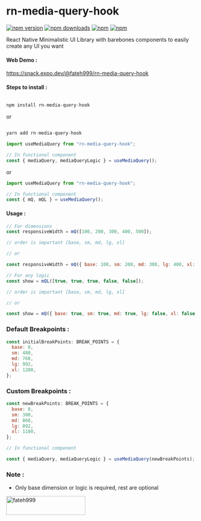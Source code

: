 # rn-media-query-hook

[![npm version](https://img.shields.io/npm/v/rn-media-query-hook.svg?style=for-the-badge)](https://www.npmjs.com/package/rn-media-query-hook)
[![npm downloads](https://img.shields.io/npm/dm/rn-media-query-hook.svg?style=for-the-badge)](https://www.npmjs.com/package/rn-media-query-hook)
[![npm](https://img.shields.io/npm/dt/rn-media-query-hook.svg?style=for-the-badge)](https://www.npmjs.com/package/rn-media-query-hook)
[![npm](https://img.shields.io/npm/l/rn-media-query-hook?style=for-the-badge)](https://github.com/fateh999/rn-media-query-hook/blob/master/LICENSE)

React Native Minimalistic UI Library with barebones components to easily create any UI you want

#### Web Demo :

https://snack.expo.dev/@fateh999/rn-media-query-hook

#### Steps to install :

```javascript

npm install rn-media-query-hook

```

or

```javascript

yarn add rn-media-query-hook

```

```javascript
import useMediaQuery from "rn-media-query-hook";

// In functional component
const { mediaQuery, mediaQueryLogic } = useMediaQuery();
```

or

```javascript
import useMediaQuery from "rn-media-query-hook";

// In functional component
const { mQ, mQL } = useMediaQuery();
```

#### Usage :

```javascript
// For dimensions
const responsiveWidth = mQ([100, 200, 300, 400, 500]);

// order is important [base, sm, md, lg, xl]

// or

const responsiveWidth = mQ({ base: 100, sm: 200, md: 300, lg: 400, xl: 500 });

// For any logic
const show = mQL([true, true, true, false, false]);

// order is important [base, sm, md, lg, xl]

// or

const show = mQ({ base: true, sm: true, md: true, lg: false, xl: false });
```

### Default Breakpoints :

```javascript
const initialBreakPoints: BREAK_POINTS = {
  base: 0,
  sm: 480,
  md: 768,
  lg: 992,
  xl: 1280,
};
```

### Custom Breakpoints :

```javascript
const newBreakPoints: BREAK_POINTS = {
  base: 0,
  sm: 380,
  md: 868,
  lg: 892,
  xl: 1180,
};

// In functional component

const { mediaQuery, mediaQueryLogic } = useMediaQuery(newBreakPoints);
```

### Note :

- Only base dimension or logic is required, rest are optional

<p><a href="https://www.buymeacoffee.com/fateh999"> <img align="left" src="https://cdn.buymeacoffee.com/buttons/v2/default-yellow.png" height="50" width="210" alt="fateh999" /></a></p><br><br><br>
